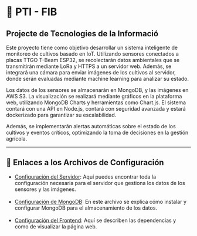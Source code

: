 # 🌱 PTI - FIB
## Projecte de Tecnologies de la Informació

Este proyecto tiene como objetivo desarrollar un sistema inteligente de monitoreo de cultivos basado en IoT. Utilizando sensores conectados a placas TTGO T-Beam ESP32, se recolectarán datos ambientales que se transmitirán mediante LoRa y HTTPS a un servidor web. Además, se integrará una cámara para enviar imágenes de los cultivos al servidor, donde serán evaluadas mediante machine learning para analizar su estado.

Los datos de los sensores se almacenarán en MongoDB, y las imágenes en AWS S3. La visualización se realizará mediante gráficos en la plataforma web, utilizando MongoDB Charts y herramientas como Chart.js. El sistema contará con una API en Node.js, contará con seguridad avanzada y estará dockerizado para garantizar su escalabilidad.

Además, se implementarán alertas automáticas sobre el estado de los cultivos y eventos críticos, optimizando la toma de decisiones en la gestión agrícola.

---

## 📑 Enlaces a los Archivos de Configuración

- [Configuración del Servidor](./backend/SERVER-CONFIG.md): Aquí puedes encontrar toda la configuración necesaria para el servidor que gestiona los datos de los sensores y las imágenes.
<br><br>
- [Configuración de MongoDB](./backend/MONGODB-CONFIG.md): En este archivo se explica cómo instalar y configurar MongoDB para el almacenamiento de los datos.
<br><br>
- [Configuración del Frontend](./frontend/FRONTEND-CONFIG.md): Aquí se describen las dependencias y como de visualizar la página web.